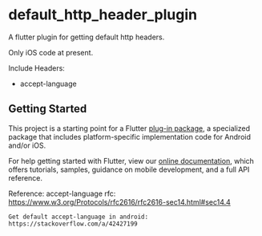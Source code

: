 # default_http_header_plugin

A flutter plugin for getting default http headers.

Only iOS code at present.

Include Headers:
- accept-language


## Getting Started

This project is a starting point for a Flutter
[plug-in package](https://flutter.dev/developing-packages/),
a specialized package that includes platform-specific implementation code for
Android and/or iOS.

For help getting started with Flutter, view our 
[online documentation](https://flutter.dev/docs), which offers tutorials, 
samples, guidance on mobile development, and a full API reference.


Reference:
    accept-language rfc:
    https://www.w3.org/Protocols/rfc2616/rfc2616-sec14.html#sec14.4

    Get default accept-language in android:
    https://stackoverflow.com/a/42427199
